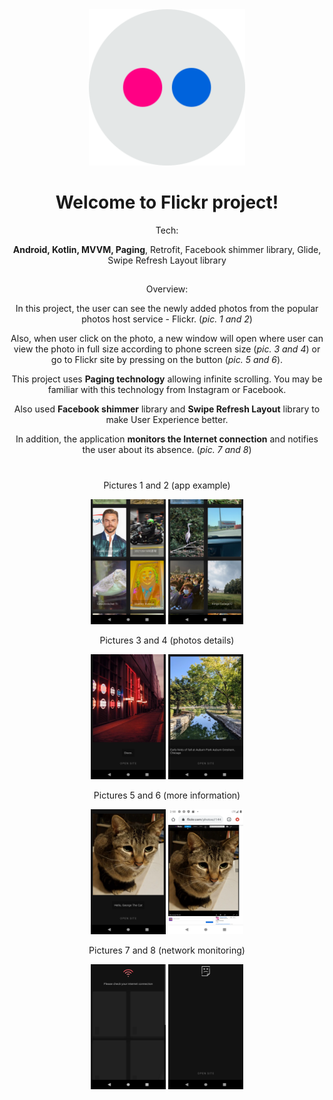 
<div align="center">
<img src="https://github.com/PavelMaltsev20/Flickr/blob/master/Images/flickr.png?raw=true" width="250" height="250">
<div>
  
# Welcome to Flickr project!

Tech:
  
**Android, Kotlin, MVVM, Paging**, Retrofit, Facebook shimmer library, Glide, Swipe Refresh Layout library
##
  
Overview: 
  
In this project, the user can see the newly added photos from the popular photos host service - Flickr. (*pic. 1 and 2*)

Also, when user click on the photo, a new window will open where user can view the photo in full size according to phone screen size (*pic. 3 and 4*) or go to Flickr site by pressing on the button (*pic. 5 and 6*).

This project uses **Paging technology** allowing infinite scrolling.
You may be familiar with this technology from Instagram or Facebook.

Also used **Facebook shimmer** library and **Swipe Refresh Layout** library to make User Experience better.

In addition, the application **monitors the Internet connection** and notifies the user about its absence. (*pic. 7 and 8*)

#

Pictures 1 and 2 (app example)

<img src="https://raw.githubusercontent.com/PavelMaltsev20/Flickr/master/Images/1.png" width="120" height="200"> <img src="https://raw.githubusercontent.com/PavelMaltsev20/Flickr/master/Images/2.png" width="120" height="200">

Pictures 3 and 4 (photos details)

<img src="https://raw.githubusercontent.com/PavelMaltsev20/Flickr/master/Images/3.png" width="120" height="200"> <img src="https://raw.githubusercontent.com/PavelMaltsev20/Flickr/master/Images/4.png" width="120" height="200">

Pictures 5 and 6 (more information)

<img src="https://raw.githubusercontent.com/PavelMaltsev20/Flickr/master/Images/5.png" width="120" height="200"> <img src="https://raw.githubusercontent.com/PavelMaltsev20/Flickr/master/Images/6.png" width="120" height="200">

Pictures 7 and 8 (network monitoring)

<img src="https://raw.githubusercontent.com/PavelMaltsev20/Flickr/master/Images/7.png" width="120" height="200"> <img src="https://raw.githubusercontent.com/PavelMaltsev20/Flickr/master/Images/8.png" width="120" height="200">
